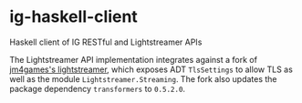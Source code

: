 # ig-haskell-client

Haskell client of IG RESTful and Lightstreamer APIs

The Lightstreamer API implementation integrates against a fork of [jm4games's lightstreamer](https://github.com/peteryhwong/lightstreamer), which exposes ADT `TlsSettings` to allow TLS as well as the module `Lightstreamer.Streaming`. The fork also updates the package dependency `transformers` to `0.5.2.0`.

